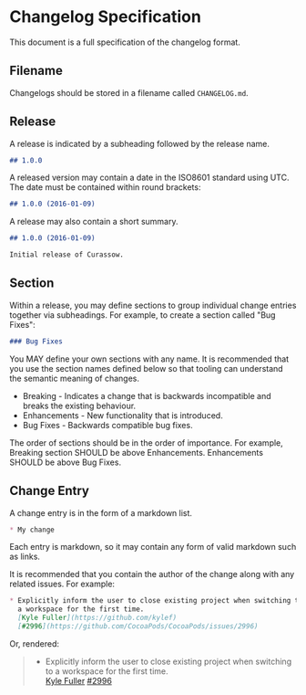 # Changelog Specification

This document is a full specification of the changelog format.

## Filename

Changelogs should be stored in a filename called `CHANGELOG.md`.

## Release

A release is indicated by a subheading followed by the release name.

```markdown
## 1.0.0
```

A released version may contain a date in the ISO8601 standard using UTC.
The date must be contained within round brackets:

```markdown
## 1.0.0 (2016-01-09)
```

A release may also contain a short summary.

```markdown
## 1.0.0 (2016-01-09)

Initial release of Curassow.
```

## Section

Within a release, you may define sections to group individual change entries
together via subheadings. For example, to create a section called "Bug Fixes":

```markdown
### Bug Fixes
```

You MAY define your own sections with any name. It is recommended that you use
the section names defined below so that tooling can understand the semantic
meaning of changes.

- Breaking - Indicates a change that is backwards incompatible and breaks the
  existing behaviour.
- Enhancements - New functionality that is introduced.
- Bug Fixes - Backwards compatible bug fixes.

The order of sections should be in the order of importance. For example,
Breaking section SHOULD be above Enhancements. Enhancements SHOULD be above Bug
Fixes.

## Change Entry

A change entry is in the form of a markdown list.

```markdown
* My change
```

Each entry is markdown, so it may contain any form of valid markdown such as
links.

It is recommended that you contain the author of the change along with
any related issues. For example:

```markdown
* Explicitly inform the user to close existing project when switching to
  a workspace for the first time.  
  [Kyle Fuller](https://github.com/kylef)
  [#2996](https://github.com/CocoaPods/CocoaPods/issues/2996)
```

Or, rendered:

> * Explicitly inform the user to close existing project when switching to
>   a workspace for the first time.  
>   [Kyle Fuller](https://github.com/kylef)
>   [#2996](https://github.com/CocoaPods/CocoaPods/issues/2996)
